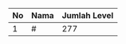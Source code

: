 | No | Nama            | Jumlah Level |
|----|-----------------|--------------|
| 1  | #    |    277        |
